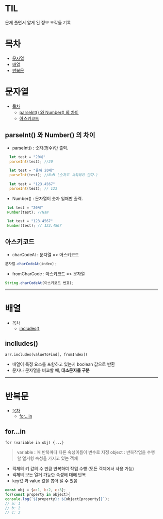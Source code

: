 # TIL 
문제 풀면서 알게 된 정보 조각들 기록

# 목차
  * [문자열](#문자열)
  * [배열](#배열)
  * [반복문](#반복문)

# 문자열
* [목차](#목차) 
  * [parseInt() 와 Number() 의 차이](#parseInt()-와-Number()-의-차이) 
  * [아스키코드](#아스키코드)
 
 
## parseInt() 와 Number() 의 차이
* parseInt() : 숫자(정수)만 출력.   
```javascript
  let test = "20세"
  parseInt(test); //20
  
  let test = "올해 20세"
  parseInt(test); //NaN (숫자로 시작해야 한다.)
  
  let test = "123.4567"
  parseInt(test); // 123
  ```
* Number() : 문자열이 숫자 일때만 출력.
 ```javascript
  let test = "20세"
  Number(test); //NaN
  
  let test = "123.4567"
  Number(test); // 123.4567
  ```
  
  ## 아스키코드
  - charCodeAt : 문자열 => 아스키코드
  ```javascript
 문자열.charCodeAt(index);
  ```
  - fromCharCode : 아스키코드 => 문자열
  ```javascript
String.charCodeAt(아스키코드 번호);
  ```
 - - - 
  
# 배열
* [목차](#목차) 
  * [includes()](#includes())

## inclludes()
`arr.includes(valueToFind[, fromIndex])`
- 배열이 특정 요소를 포함하고 있는지 boolean 값으로 반환  
- 문자나 문자열을 비교할 때, **대소문자를 구분**   

- - -

# 반복문
* [목차](#목차)
  * [for...in](#for...in)  

## for...in
`for (variable in obj) {...}`
> variable : 매 반복마다 다른 속성이름이 변수로 지정
> object : 반복작업을 수행 할 열거형 속성을 가지고 있는 객체
- 객체의 키 값의 수 만큼 반복하여 작업 수행 (모든 객체에서 사용 가능)
- 객체의 모든 열거 가능한 속성에 대해 반복
- key값 과 value 값을 뽑아 낼 수 있음
```javascript
const obj = {a:1, b:2, c:3};
for(const property in object){
console.log(`${property}: ${object[property]}`);
// a: 1
// b: 2
// c: 3
```


  
